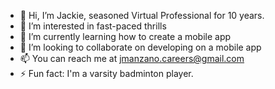 - 👋 Hi, I’m Jackie, seasoned Virtual Professional for 10 years.
- 👀 I’m interested in fast-paced thrills
- 🌱 I’m currently learning how to create a mobile app
- 💞️ I’m looking to collaborate on developing on a mobile app
- 📫 You can reach me at jmanzano.careers@gmail.com
- ⚡ Fun fact: I'm a varsity badminton player.

<!---
Jackie3030/Jackie3030 is a ✨ special ✨ repository because its `README.md` (this file) appears on your GitHub profile.
You can click the Preview link to take a look at your changes.
--->
